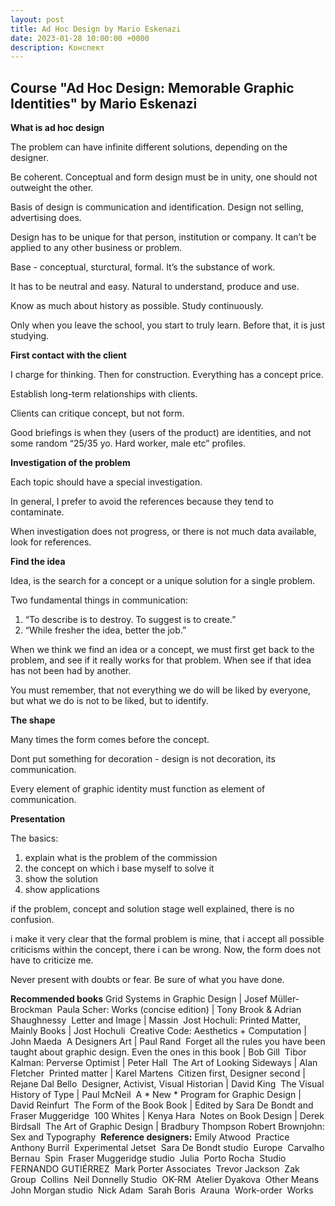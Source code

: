 ```yaml
---
layout: post
title: Ad Hoc Design by Mario Eskenazi
date: 2023-01-28 10:00:00 +0000
description: Конспект
---
```


## <span class="mark">Course "Ad Hoc Design: Memorable Graphic Identities" by Mario Eskenazi
</span>

**What is ad hoc design**

The problem can have infinite different solutions, depending on the designer.

Be coherent. Conceptual and form design must be in unity, one should not outweight the other. 

Basis of design is communication and identification. Design not selling, advertising does.

Design has to be unique for that person, institution or company. It can’t be applied to any other business or problem.

Base - conceptual, sturctural, formal. It’s the substance of work. 

It has to be neutral and easy. Natural to understand, produce and use.

Know as much about history as possible. Study continuously.

Only when you leave the school, you start to truly learn. Before that, it is just studying. 

**First contact with the client**

I charge for thinking. Then for construction.
Everything has a concept price.
 
Establish long-term relationships with clients.

Clients can critique concept, but not form.

Good briefings is when they (users of the product) are identities, and not some random “25/35 yo. Hard worker, male etc” profiles.

**Investigation of the problem**

Each topic should have a special investigation.

In general, I prefer to avoid the references because they tend to contaminate. 

When investigation does not progress, or there is not much data available, look for references. 

**Find the idea**

Idea, is the search for a concept or a unique solution for a single problem.

 Two fundamental things in communication:
1. “To describe is to destroy. To suggest is to create.” 
2. “While fresher the idea, better the job.”

When we think we find an idea or a concept, we must first get back to the problem, and see if it really works for that problem.  When see if that idea has not been had by another. 

You must remember, that not everything we do will be liked by everyone, but what we do is not to be liked, but to identify. 

**The shape**

Many times the form comes before the concept.

Dont put something for decoration - design is not decoration, its communication.

Every element of graphic identity must function as element of communication. 

**Presentation**

The basics:
1. explain what is the problem of the commission
2. the concept on which i base myself to solve it
3. show the solution
4. show applications

 if the problem, concept and solution stage well explained, there is no confusion.

i make it very clear that the formal problem is mine, that i accept all possible criticisms within the concept, there i can be wrong.
Now, the form does not have to criticize me.  
 
Never present with doubts or fear. Be sure of what you have done.

**Recommended books** Grid Systems in Graphic Design | Josef Müller-Brockman  Paula Scher: Works (concise edition) | Tony Brook & Adrian Shaughnessy  Letter and Image | Massin  Jost Hochuli: Printed Matter, Mainly Books | Jost Hochuli  Creative Code: Aesthetics + Computation | John Maeda  A Designers Art | Paul Rand  Forget all the rules you have been taught about graphic design. Even the ones in this book | Bob Gill  Tibor Kalman: Perverse Optimist | Peter Hall  The Art of Looking Sideways | Alan Fletcher  Printed matter | Karel Martens  Citizen first, Designer second | Rejane Dal Bello  Designer, Activist, Visual Historian | David King  The Visual History of Type | Paul McNeil  A * New * Program for Graphic Design | David Reinfurt  The Form of the Book Book | Edited by Sara De Bondt and Fraser Muggeridge  100 Whites | Kenya Hara  Notes on Book Design | Derek Birdsall  The Art of Graphic Design | Bradbury Thompson Robert Brownjohn: Sex and Typography 
**Reference designers:** Emily Atwood  Practice  Anthony Burril  Experimental Jetset  Sara De Bondt studio  Europe  Carvalho Bernau  Spin  Fraser Muggeridge studio  Julia  Porto Rocha  Studio FERNANDO GUTIÉRREZ  Mark Porter Associates  Trevor Jackson  Zak Group  Collins  Neil Donnelly Studio  OK-RM  Atelier Dyakova  Other Means  John Morgan studio  Nick Adam  Sarah Boris  Arauna  Work-order  Works


